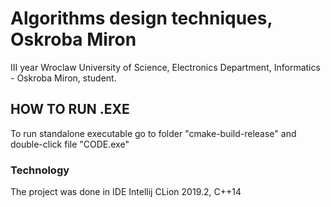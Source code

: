 # Algorithms design techniques, Oskroba Miron
III year Wroclaw University of Science, Electronics Department, Informatics - Oskroba Miron, student.

## HOW TO RUN .EXE
To run standalone executable go to folder "cmake-build-release" and double-click
file "CODE.exe"

### Technology
The project was done in IDE Intellij CLion 2019.2, C++14
